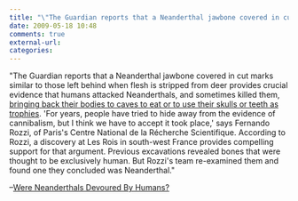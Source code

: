 ```yaml
---
title: "\"The Guardian reports that a Neanderthal jawbone covered in cut marks similar ...\""
date: 2009-05-18 10:48
comments: true
external-url:
categories:
---
```

"The Guardian reports that a Neanderthal jawbone covered in cut marks similar to those left behind when flesh is stripped from deer provides crucial evidence that humans attacked Neanderthals, and sometimes killed them, [bringing back their bodies to caves to eat or to use their skulls or teeth as trophies][1]. 'For years, people have tried to hide away from the evidence of cannibalism, but I think we have to accept it took place,' says Fernando Rozzi, of Paris's Centre National de la Récherche Scientifique. According to Rozzi, a discovery at Les Rois in south-west France provides compelling support for that argument. Previous excavations revealed bones that were thought to be exclusively human. But Rozzi's team re-examined them and found one they concluded was Neanderthal."

–[Were Neanderthals Devoured By Humans?][2]

  [1]: http://www.guardian.co.uk/science/2009/may/17/neanderthals-cannibalism-anthropological-sciences-journal
  [2]: http://news.slashdot.org/article.pl?sid=09/05/18/002244&from=rss
